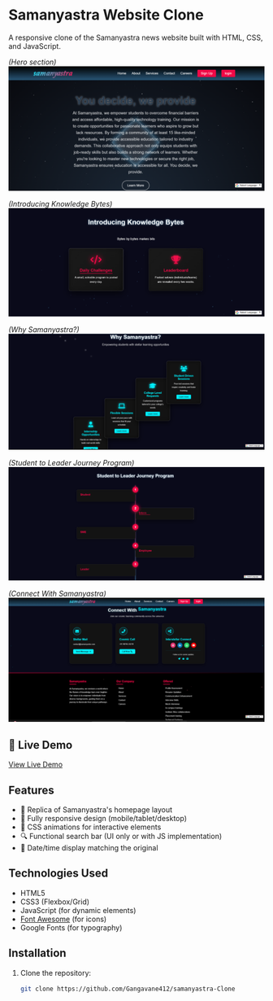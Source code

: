 # Samanyastra Website Clone

A responsive clone of the Samanyastra news website built with HTML, CSS, and JavaScript.

*(Hero section)*
![Samanyastra Clone Screenshot](./image/mdFileImages/first.png)  


*(Introducing Knowledge Bytes)*
![Samanyastra Clone Screenshot](./image/mdFileImages/second.png)  



*(Why Samanyastra?)*
![Samanyastra Clone Screenshot](./image/mdFileImages/four.png)  



*(Student to Leader Journey Program)*
![Samanyastra Clone Screenshot](./image/mdFileImages/threed.png)  



*(Connect With Samanyastra)*
![Samanyastra Clone Screenshot](./image/mdFileImages/five.png)  

## 🔗 Live Demo  
[View Live Demo](https://samanyastra-website.netlify.app/)  


## Features

- 📰 Replica of Samanyastra's homepage layout
- 📱 Fully responsive design (mobile/tablet/desktop)
- 🎨 CSS animations for interactive elements
- 🔍 Functional search bar (UI only or with JS implementation)
- 📅 Date/time display matching the original

## Technologies Used

- HTML5
- CSS3 (Flexbox/Grid)
- JavaScript (for dynamic elements)
- [Font Awesome](https://fontawesome.com/) (for icons)
- Google Fonts (for typography)

## Installation

1. Clone the repository:
   ```bash
   git clone https://github.com/Gangavane412/samanyastra-Clone